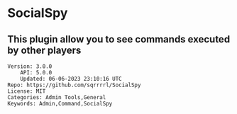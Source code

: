 # SocialSpy
## This plugin allow you to see commands executed by other players
```properties
Version: 3.0.0
    API: 5.0.0
    Updated: 06-06-2023 23:10:16 UTC
Repo: https://github.com/sqrrrrl/SocialSpy
License: MIT
Categories: Admin Tools,General
Keywords: Admin,Command,SocialSpy
```